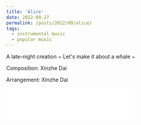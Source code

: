 ```yaml
---
title: 'Alice'
date: 2022-09-27
permalink: /posts/2012/09/alice/
tags:
  - instrumental music
  - popular music
---
```


A late-night creation ~ Let's make it about a whale ~

Composition: Xinzhe Dai

Arrangement: Xinzhe Dai

<iframe frameborder="no" border="0" marginwidth="0" marginheight="0" width=330 height=86 src="//music.163.com/outchain/player?type=2&id=1984796856&auto=1&height=66"></iframe>
